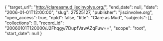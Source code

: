 {
  "target_url": "http://clareasmud.jiscinvolve.org/", 
  "end_date": null, 
  "date": "2006-01-01T12:00:00", 
  "slug": 27525127, 
  "publisher": "jiscinvolve.org", 
  "open_access": true, 
  "npld": false, 
  "title": "Clare as Mud", 
  "subjects": [], 
  "collections": [], 
  "record_id": "20060101T120000/J2Fhqgy/7DupfVawAZqFuw==", 
  "scope": "root", 
  "start_date": null
}

